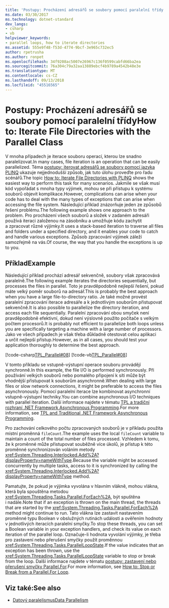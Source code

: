 ```yaml
---
title: 'Postupy: Procházení adresářů se soubory pomocí paralelní třídy'
ms.date: 03/30/2017
ms.technology: dotnet-standard
dev_langs:
- csharp
- vb
helpviewer_keywords:
- parallel loops, how to iterate directories
ms.assetid: 555e9f48-f53d-4774-9bcf-3e965c732ec5
author: rpetrusha
ms.author: ronpet
ms.openlocfilehash: 34f9208ac5007e26967c136f0599cabfd66ba2ea
ms.sourcegitcommit: 76a304c79a32aa13889ebcf4b9789a4542b48e3e
ms.translationtype: MT
ms.contentlocale: cs-CZ
ms.lasthandoff: 09/13/2018
ms.locfileid: "45516565"
---
```

# <a name="how-to-iterate-file-directories-with-the-parallel-class"></a><span data-ttu-id="33d28-102">Postupy: Procházení adresářů se soubory pomocí paralelní třídy</span><span class="sxs-lookup"><span data-stu-id="33d28-102">How to: Iterate File Directories with the Parallel Class</span></span>
<span data-ttu-id="33d28-103">V mnoha případech je iterace souboru operací, kterou lze snadno paralelizovat.</span><span class="sxs-lookup"><span data-stu-id="33d28-103">In many cases, file iteration is an operation that can be easily parallelized.</span></span> <span data-ttu-id="33d28-104">Téma [postupy: iterovat adresářů se soubory pomocí jazyka PLINQ](../../../docs/standard/parallel-programming/how-to-iterate-file-directories-with-plinq.md) ukazuje nejjednodušší způsob, jak tuto úlohu proveďte pro řadu scénářů.</span><span class="sxs-lookup"><span data-stu-id="33d28-104">The topic [How to: Iterate File Directories with PLINQ](../../../docs/standard/parallel-programming/how-to-iterate-file-directories-with-plinq.md) shows the easiest way to perform this task for many scenarios.</span></span> <span data-ttu-id="33d28-105">Jakmile se však musí kód vypořádat s mnoha typy výjimek, mohou se při přístupu k systému souborů objevit komplikace.</span><span class="sxs-lookup"><span data-stu-id="33d28-105">However, complications can arise when your code has to deal with the many types of exceptions that can arise when accessing the file system.</span></span> <span data-ttu-id="33d28-106">Následující příklad znázorňuje jeden ze způsobů řešení problému.</span><span class="sxs-lookup"><span data-stu-id="33d28-106">The following example shows one approach to the problem.</span></span> <span data-ttu-id="33d28-107">Pro procházení všech souborů a složek v zadaném adresáři používá iteraci založenou na zásobníku a umožňuje kódu zachytit a zpracovat různé výjimky.</span><span class="sxs-lookup"><span data-stu-id="33d28-107">It uses a stack-based iteration to traverse all files and folders under a specified directory, and it enables your code to catch and handle various exceptions.</span></span> <span data-ttu-id="33d28-108">Způsob zpracování výjimek záleží samozřejmě na vás.</span><span class="sxs-lookup"><span data-stu-id="33d28-108">Of course, the way that you handle the exceptions is up to you.</span></span>  
  
## <a name="example"></a><span data-ttu-id="33d28-109">Příklad</span><span class="sxs-lookup"><span data-stu-id="33d28-109">Example</span></span>  
 <span data-ttu-id="33d28-110">Následující příklad prochází adresář sekvenčně, soubory však zpracovává paralelně.</span><span class="sxs-lookup"><span data-stu-id="33d28-110">The following example iterates the directories sequentially, but processes the files in parallel.</span></span> <span data-ttu-id="33d28-111">Toto je pravděpodobně nejlepší řešení, pokud máte velký poměr souborů na adresář.</span><span class="sxs-lookup"><span data-stu-id="33d28-111">This is probably the best approach when you have a large file-to-directory ratio.</span></span> <span data-ttu-id="33d28-112">Je také možné provést paralelní zpracování iterace adresáře a k jednotlivým souborům přistupovat sekvenčně.</span><span class="sxs-lookup"><span data-stu-id="33d28-112">It is also possible to parallelize the directory iteration, and access each file sequentially.</span></span> <span data-ttu-id="33d28-113">Paralelní zpracování obou smyček není pravděpodobně efektivní, dokud není výslovně použito počítače s velkým počtem procesorů.</span><span class="sxs-lookup"><span data-stu-id="33d28-113">It is probably not efficient to parallelize both loops unless you are specifically targeting a machine with a large number of processors.</span></span> <span data-ttu-id="33d28-114">Jako ve všech případech je však třeba důkladně otestovat celou aplikaci a určit nejlepší přístup.</span><span class="sxs-lookup"><span data-stu-id="33d28-114">However, as in all cases, you should test your application thoroughly to determine the best approach.</span></span>  
  
 [!code-csharp[TPL_Parallel#08](../../../samples/snippets/csharp/VS_Snippets_Misc/tpl_parallel/cs/parallel_file.cs#08)]
 [!code-vb[TPL_Parallel#08](../../../samples/snippets/visualbasic/VS_Snippets_Misc/tpl_parallel/vb/fileiteration08.vb#08)]  
  
 <span data-ttu-id="33d28-115">V tomto příkladu se vstupně-výstupní operace souboru provádějí synchronně.</span><span class="sxs-lookup"><span data-stu-id="33d28-115">In this example, the file I/O is performed synchronously.</span></span> <span data-ttu-id="33d28-116">Při používání velkých souborů nebo pomalého připojení k síti může být vhodnější přistupovat k souborům asynchronně.</span><span class="sxs-lookup"><span data-stu-id="33d28-116">When dealing with large files or slow network connections, it might be preferable to access the files asynchronously.</span></span> <span data-ttu-id="33d28-117">Pomocí paralelní iterace lze kombinovat asynchronní vstupně-výstupní techniky.</span><span class="sxs-lookup"><span data-stu-id="33d28-117">You can combine asynchronous I/O techniques with parallel iteration.</span></span> <span data-ttu-id="33d28-118">Další informace najdete v tématu [TPL a tradiční rozhraní .NET Framework Asynchronous Programming](../../../docs/standard/parallel-programming/tpl-and-traditional-async-programming.md).</span><span class="sxs-lookup"><span data-stu-id="33d28-118">For more information, see [TPL and Traditional .NET Framework Asynchronous Programming](../../../docs/standard/parallel-programming/tpl-and-traditional-async-programming.md).</span></span>  
  
 <span data-ttu-id="33d28-119">Pro zachování celkového počtu zpracovaných souborů je v příkladu použita místní proměnná `fileCount`.</span><span class="sxs-lookup"><span data-stu-id="33d28-119">The example uses the local `fileCount` variable to maintain a count of the total number of files processed.</span></span> <span data-ttu-id="33d28-120">Vzhledem k tomu, že k proměnné může přistupovat souběžně více úkolů, je přístup k této proměnné synchronizován voláním metody <xref:System.Threading.Interlocked.Add%2A?displayProperty=nameWithType>.</span><span class="sxs-lookup"><span data-stu-id="33d28-120">Because the variable might be accessed concurrently by multiple tasks, access to it is synchronized by calling the <xref:System.Threading.Interlocked.Add%2A?displayProperty=nameWithType> method.</span></span>  
  
 <span data-ttu-id="33d28-121">Pamatujte, že pokud je výjimka vyvolána v hlavním vlákně, mohou vlákna, která byla spouštěna metodou <xref:System.Threading.Tasks.Parallel.ForEach%2A>, být spuštěna i nadále.</span><span class="sxs-lookup"><span data-stu-id="33d28-121">Note that if an exception is thrown on the main thread, the threads that are started by the <xref:System.Threading.Tasks.Parallel.ForEach%2A> method might continue to run.</span></span> <span data-ttu-id="33d28-122">Tato vlákna lze zastavit nastavením proměnné typu Boolean v obslužných rutinách události a ověřením hodnoty v jednotlivých iteracích paralelní smyčky.</span><span class="sxs-lookup"><span data-stu-id="33d28-122">To stop these threads, you can set a Boolean variable in your exception handlers, and check its value on each iteration of the parallel loop.</span></span> <span data-ttu-id="33d28-123">Označuje-li hodnota vyvolání výjimky, je třeba pro zastavení nebo přerušení smyčky použít proměnnou <xref:System.Threading.Tasks.ParallelLoopState>.</span><span class="sxs-lookup"><span data-stu-id="33d28-123">If the value indicates that an exception has been thrown, use the <xref:System.Threading.Tasks.ParallelLoopState> variable to stop or break from the loop.</span></span> <span data-ttu-id="33d28-124">Další informace najdete v tématu [postupy: zastavení nebo přerušení smyčky Parallel.For](https://msdn.microsoft.com/library/de52e4f1-9346-4ad5-b582-1a4d54dc7f7e).</span><span class="sxs-lookup"><span data-stu-id="33d28-124">For more information, see [How to: Stop or Break from a Parallel.For Loop](https://msdn.microsoft.com/library/de52e4f1-9346-4ad5-b582-1a4d54dc7f7e).</span></span>  
  
## <a name="see-also"></a><span data-ttu-id="33d28-125">Viz také:</span><span class="sxs-lookup"><span data-stu-id="33d28-125">See also</span></span>

- [<span data-ttu-id="33d28-126">Datový paralelismus</span><span class="sxs-lookup"><span data-stu-id="33d28-126">Data Parallelism</span></span>](../../../docs/standard/parallel-programming/data-parallelism-task-parallel-library.md)
